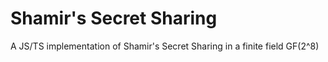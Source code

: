 # Shamir's Secret Sharing

A JS/TS implementation of Shamir's Secret Sharing in a finite field GF(2^8)
